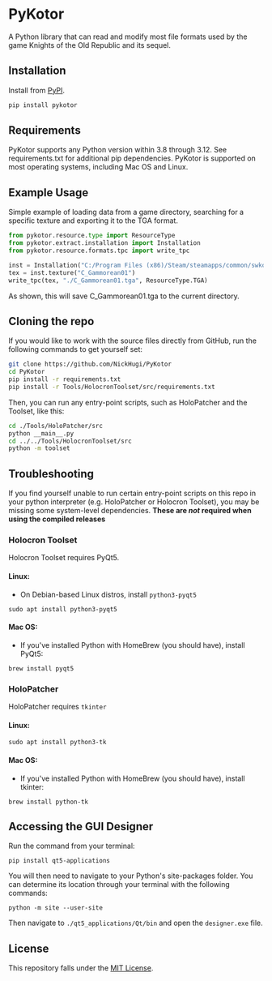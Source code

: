 PyKotor
=======
A Python library that can read and modify most file formats used by the game Knights of the Old Republic and its sequel.

## Installation
Install from [PyPI](https://pypi.org/project/PyKotor/).
```bash
pip install pykotor
```

## Requirements
PyKotor supports any Python version within 3.8 through 3.12. See requirements.txt for additional pip dependencies.
PyKotor is supported on most operating systems, including Mac OS and Linux.

## Example Usage
Simple example of loading data from a game directory, searching for a specific texture and exporting it to the TGA format.
```python
from pykotor.resource.type import ResourceType
from pykotor.extract.installation import Installation
from pykotor.resource.formats.tpc import write_tpc

inst = Installation("C:/Program Files (x86)/Steam/steamapps/common/swkotor")
tex = inst.texture("C_Gammorean01")
write_tpc(tex, "./C_Gammorean01.tga", ResourceType.TGA)
```
As shown, this will save C_Gammorean01.tga to the current directory.

## Cloning the repo
If you would like to work with the source files directly from GitHub, run the following commands to get yourself set:
```bash
git clone https://github.com/NickHugi/PyKotor
cd PyKotor
pip install -r requirements.txt
pip install -r Tools/HolocronToolset/src/requirements.txt
```
Then, you can run any entry-point scripts, such as HoloPatcher and the Toolset, like this:
```bash
cd ./Tools/HoloPatcher/src
python __main__.py
cd ../../Tools/HolocronToolset/src
python -m toolset
```

## Troubleshooting
If you find yourself unable to run certain entry-point scripts on this repo in your python interpreter (e.g. HoloPatcher or Holocron Toolset), you may be missing some system-level dependencies. **These are *not* required when using the compiled releases**
### Holocron Toolset
Holocron Toolset requires PyQt5.
#### Linux:
- On Debian-based Linux distros, install `python3-pyqt5`
```commandline
sudo apt install python3-pyqt5
```
#### Mac OS:
- If you've installed Python with HomeBrew (you should have), install PyQt5:
```commandline
brew install pyqt5
```
### HoloPatcher
HoloPatcher requires `tkinter`
#### Linux:
```commandline
sudo apt install python3-tk
```
#### Mac OS:
- If you've installed Python with HomeBrew (you should have), install tkinter:
```commandline
brew install python-tk
```

## Accessing the GUI Designer

Run the command from your terminal:

```commandline
pip install qt5-applications
```

You will then need to navigate to your Python's site-packages folder. You can determine its location through your terminal
with the following commands:

```commandline
python -m site --user-site
```

Then navigate to ```./qt5_applications/Qt/bin``` and open the ```designer.exe``` file.

## License
This repository falls under the [MIT License](https://github.com/NickHugi/PyKotor/blob/master/README.md).
